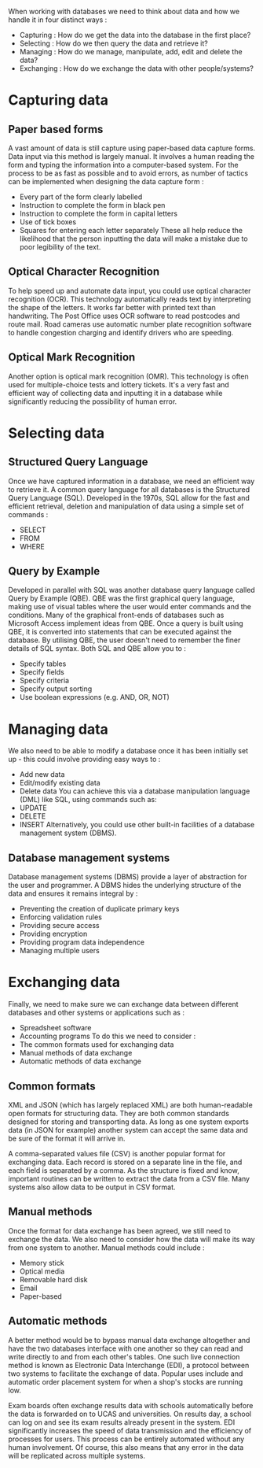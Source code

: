 When working with databases we need to think about data and how we handle it in four distinct ways :
- Capturing : How do we get the data into the database in the first place?
- Selecting : How do we then query the data and retrieve it?
- Managing : How do we manage, manipulate, add, edit and delete the data?
- Exchanging : How do we exchange the data with other people/systems?

# Capturing data
## Paper based forms
A vast amount of data is still capture using paper-based data capture forms.
Data input via this method is largely manual. It involves a human reading the form and typing the information into a computer-based system.
For the process to be as fast as possible and to avoid errors, as number of tactics can be implemented when designing the data capture form : 
- Every part of the form clearly labelled
- Instruction to complete the form in black pen
- Instruction to complete the form in capital letters
- Use of tick boxes
- Squares for entering each letter separately
These all help reduce the likelihood that the person inputting the data will make a mistake due to poor legibility of the text.

## Optical Character Recognition
To help speed up and automate data input, you could use optical character recognition (OCR).
This technology automatically reads text by interpreting the shape of the letters. It works far better with printed text than handwriting.
The Post Office uses OCR software to read postcodes and route mail.
Road cameras use automatic number plate recognition software to handle congestion charging and identify drivers who are speeding.

## Optical Mark Recognition
Another option is optical mark recognition (OMR). This technology is often used for multiple-choice tests and lottery tickets.
It's a very fast and efficient way of collecting data and inputting it in a database while significantly reducing the possibility of human error.

# Selecting data
## Structured Query Language
Once we have captured information in a database, we need an efficient way to retrieve it.
A common query language for all databases is the Structured Query Language (SQL).
Developed in the 1970s, SQL allow for the fast and efficient retrieval, deletion and manipulation of data using a simple set of commands :
- SELECT
- FROM
- WHERE

## Query by Example
Developed in parallel with SQL was another database query language called Query by Example (QBE).
QBE was the first graphical query language, making use of visual tables where the user would enter commands and the conditions.
Many of the graphical front-ends of databases such as Microsoft Access implement ideas from QBE.
Once a query is built using QBE, it is converted into statements that can be executed against the database.
By utilising QBE, the user doesn't need to remember the finer details of SQL syntax.
Both SQL and QBE allow you to :
- Specify tables
- Specify fields
- Specify criteria
- Specify output sorting
- Use boolean expressions (e.g. AND, OR, NOT)

# Managing data
We also need to be able to modify a database once it has been initially set up - this could involve providing easy ways to :
- Add new data
- Edit/modify existing data
- Delete data
You can achieve this via a database manipulation language (DML) like SQL, using commands such as:
- UPDATE
- DELETE
- INSERT
Alternatively, you could use other built-in facilities of a database management system (DBMS).

## Database management systems
Database management systems (DBMS) provide a layer of abstraction for the user and programmer.
A DBMS hides the underlying structure of the data and ensures it remains integral by :
- Preventing the creation of duplicate primary keys
- Enforcing validation rules
- Providing secure access
- Providing encryption
- Providing program data independence
- Managing multiple users

# Exchanging data
Finally, we need to make sure we can exchange data between different databases and other systems or applications such as :
- Spreadsheet software
- Accounting programs
To do this we need to consider :
- The common formats used for exchanging data
- Manual methods of data exchange
- Automatic methods of data exchange

## Common formats
XML and JSON (which has largely replaced XML) are both human-readable open formats for structuring data.
They are both common standards designed for storing and transporting data.
As long as one system exports data (in JSON for example) another system can accept the same data and be sure of the format it will arrive in. 

A comma-separated values file (CSV) is another popular format for exchanging data.
Each record is stored on a separate line in the file, and each field is separated by a comma.
As the structure is fixed and know, important routines can be written to extract the data from a CSV file.
Many systems also allow data to be output in CSV format.

## Manual methods
Once the format for data exchange has been agreed, we still need to exchange the data.
We also need to consider how the data will make its way from one system to another.
Manual methods could include : 
- Memory stick
- Optical media
- Removable hard disk
- Email
- Paper-based

## Automatic methods
A better method would be to bypass manual data exchange altogether and have the two databases interface with one another so they can read and write directly to and from each other's tables.
One such live connection method is known as Electronic Data Interchange (EDI), a protocol between two systems to facilitate the exchange of data.
Popular uses include and automatic order placement system for when a shop's stocks are running low.

Exam boards often exchange results data with schools automatically before the data is forwarded on to UCAS and universities.
On results day, a school can log on and see its exam results already present in the system.
EDI significantly increases the speed of data transmission and the efficiency of processes for users.
This process can be entirely automated without any human involvement.
Of course, this also means that any error in the data will be replicated across multiple systems. 
